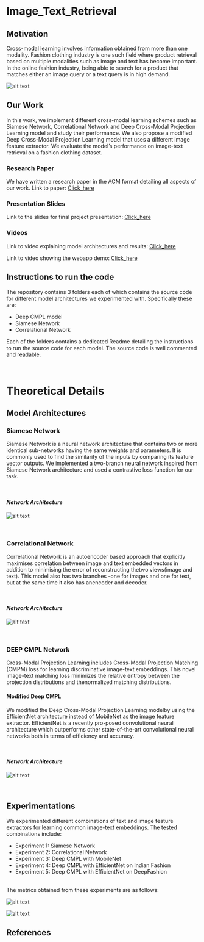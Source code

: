 # Image_Text_Retrieval

## Motivation
Cross-modal learning involves information obtained from more than one modality. Fashion clothing industry is one such field where product retrieval based on multiple modalities such as image and text has become important. In the online fashion industry, being able to search for a product that matches either an image query or a text query is in high demand.

![alt text](../assets/retrieval.png)

## Our Work
In this work, we implement different cross-modal learning schemes such as Siamese Network, Correlational Network and Deep Cross-Modal Projection Learning model and study their performance. We also propose a modified Deep Cross-Modal Projection Learning model that uses a different image feature extractor. We evaluate the model’s performance on image-text retrieval on a fashion clothing dataset.

### Research Paper 
We have written a research paper in the ACM format detailing all aspects of our work. 
Link to paper: [Click_here](https://drive.google.com/file/d/1IhMKgzaUeqUg77lBVWRy9jtksuY6vYnu/view?usp=sharing)

### Presentation Slides
Link to the slides for final project presentation: [Click_here](https://drive.google.com/file/d/1DMOiNq-IsfX6He2XszFinAchVx_Cy4BU/view?usp=sharing)

### Videos

Link to video explaining model architectures and results:
[Click_here](https://drive.google.com/file/d/19Q8W4H52BMJBjPYj_yD0B2o9nXVaooAX/view?usp=sharing)


Link to video showing the webapp demo:
[Click_here](https://drive.google.com/file/d/1FuU6j674pDJKMWXJhVhkiLFbXbJL5eCC/view?usp=sharing)

## Instructions to run the code

The repository contains 3 folders each of which contains the source code for different model architectures we experimented with. Specifically these are:
* Deep CMPL model
* Siamese Network
* Correlational Network

Each of the folders contains a dedicated Readme detailing the instructions to run the source code for each model. The source code is well commented and readable.

<br>

# Theoretical Details

## Model Architectures

### Siamese Network
Siamese Network is a neural network architecture that contains two or more identical sub-networks having the same weights and parameters. It is commonly used to find the similarity of the inputs by comparing its feature vector outputs. We implemented a two-branch neural network inspired from Siamese Network architecture and used a contrastive loss function for our task.

<br>

#### *Network Architecture*
![alt text](../assets/siamese.png)

<br>

### Correlational Network
Correlational Network is an autoencoder based approach that explicitly maximises correlation between image and text embedded vectors in addition to minimising the error of reconstructing thetwo views(image and text). This model also has two branches -one for images and one for text, but at the same time it also has anencoder and decoder.

<br>

#### *Network Architecture*
![alt text](../assets/correlational.png)

<br>

### DEEP CMPL Network
Cross-Modal Projection Learning includes Cross-Modal Projection Matching (CMPM) loss for learning discriminative image-text embeddings. This novel image-text matching loss minimizes the relative entropy between the projection distributions and thenormalized matching distributions. 

#### Modified Deep CMPL
We modified the Deep Cross-Modal Projection Learning modelby using the EfficientNet architecture instead of MobileNet as the image feature extractor. EfficientNet is a recently pro-posed convolutional neural architecture which outperforms other state-of-the-art convolutional neural networks both in terms of efficiency and accuracy.

<br>

#### *Network Architecture*
![alt text](../assets/deepcmpl.png)

<br>

## Experimentations

We experimented different combinations of text and image feature extractors for learning common image-text embeddings. The tested combinations include:
* Experiment 1: Siamese Network
* Experiment 2: Correlational Network
* Experiment 3: Deep CMPL with MobileNet
* Experiment 4: Deep CMPL with EfficientNet on Indian Fashion
* Experiment 5: Deep CMPL with EfficientNet on DeepFashion

<br>
The metrics obtained from these experiments are as follows:
<br>

![alt text](../assets/i2t.PNG)

![alt text](../assets/t2i.PNG)


## References






